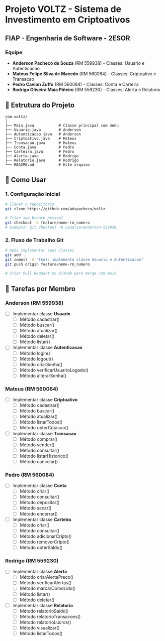 # Projeto VOLTZ - Sistema de Investimento em Criptoativos

## FIAP - Engenharia de Software - 2ESOR

### Equipe
- **Anderson Pacheco de Souza** (RM 559938) - Classes: Usuario e Autenticacao
- **Mateus Felipe Silva de Macedo** (RM 560064) - Classes: Criptoativo e Transacao
- **Pedro Cavion Zuffo** (RM 560084) - Classes: Conta e Carteira
- **Rodrigo Oliveira Maia Piñeiro** (RM 559230) - Classes: Alerta e Relatorio

## 📂 Estrutura do Projeto

```
com.voltz/
│
├── Main.java           # Classe principal com menu
├── Usuario.java        # Anderson
├── Autenticacao.java   # Anderson
├── Criptoativo.java    # Mateus
├── Transacao.java      # Mateus
├── Conta.java          # Pedro
├── Carteira.java       # Pedro  
├── Alerta.java         # Rodrigo
├── Relatorio.java      # Rodrigo
└── README.md           # Este arquivo
```

## 🚀 Como Usar

### 1. Configuração Inicial

```bash
# Clonar o repositório
git clone https://github.com/adspacheco/voltz

# Criar sua branch pessoal
git checkout -b feature/nome-rm_numero
# Exemplo: git checkout -b usuario/anderson-559938
```

### 2. Fluxo de Trabalho Git

```bash
# Após implementar suas classes
git add .
git commit -m "feat: implementa classe Usuario e Autenticacao"
git push origin feature/nome-rm_numero

# Criar Pull Request no GitHub para merge com main
```

## 📝 Tarefas por Membro

### Anderson (RM 559938)
- [ ] Implementar classe **Usuario**
    - [ ] Método cadastrar()
    - [ ] Método buscar()
    - [ ] Método atualizar()
    - [ ] Método deletar()
    - [ ] Método listar()

- [ ] Implementar classe **Autenticacao**
    - [ ] Método login()
    - [ ] Método logout()
    - [ ] Método criarSenha()
    - [ ] Método verificarUsuarioLogado()
    - [ ] Método alterarSenha()

### Mateus (RM 560064)
- [ ] Implementar classe **Criptoativo**
    - [ ] Método cadastrar()
    - [ ] Método buscar()
    - [ ] Método atualizar()
    - [ ] Método listarTodos()
    - [ ] Método obterCotacao()

- [ ] Implementar classe **Transacao**
    - [ ] Método comprar()
    - [ ] Método vender()
    - [ ] Método consultar()
    - [ ] Método listarHistorico()
    - [ ] Método cancelar()

### Pedro (RM 560084)
- [ ] Implementar classe **Conta**
    - [ ] Método criar()
    - [ ] Método consultar()
    - [ ] Método depositar()
    - [ ] Método sacar()
    - [ ] Método encerrar()

- [ ] Implementar classe **Carteira**
    - [ ] Método criar()
    - [ ] Método consultar()
    - [ ] Método adicionarCripto()
    - [ ] Método removerCripto()
    - [ ] Método obterSaldo()

### Rodrigo (RM 559230)
- [ ] Implementar classe **Alerta**
    - [ ] Método criarAlertaPreco()
    - [ ] Método verificarAlertas()
    - [ ] Método marcarComoLido()
    - [ ] Método listar()
    - [ ] Método deletar()

- [ ] Implementar classe **Relatorio**
    - [ ] Método relatorioSaldo()
    - [ ] Método relatorioTransacoes()
    - [ ] Método relatorioLucros()
    - [ ] Método visualizar()
    - [ ] Método listarTodos()
